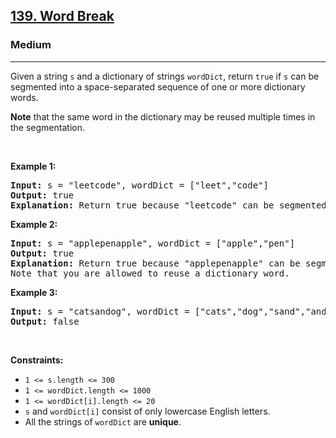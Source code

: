 <h2><a href="https://leetcode.com/problems/word-break/?envType=study-plan-v2&envId=top-100-liked">139. Word Break</a></h2><h3>Medium</h3><hr><p>Given a string <code>s</code> and a dictionary of strings <code>wordDict</code>, return <code>true</code> if <code>s</code> can be segmented into a space-separated sequence of one or more dictionary words.</p>

<p><strong>Note</strong> that the same word in the dictionary may be reused multiple times in the segmentation.</p>

<p>&nbsp;</p>
<p><strong class="example">Example 1:</strong></p>

<pre>
<strong>Input:</strong> s = &quot;leetcode&quot;, wordDict = [&quot;leet&quot;,&quot;code&quot;]
<strong>Output:</strong> true
<strong>Explanation:</strong> Return true because &quot;leetcode&quot; can be segmented as &quot;leet code&quot;.
</pre>

<p><strong class="example">Example 2:</strong></p>

<pre>
<strong>Input:</strong> s = &quot;applepenapple&quot;, wordDict = [&quot;apple&quot;,&quot;pen&quot;]
<strong>Output:</strong> true
<strong>Explanation:</strong> Return true because &quot;applepenapple&quot; can be segmented as &quot;apple pen apple&quot;.
Note that you are allowed to reuse a dictionary word.
</pre>

<p><strong class="example">Example 3:</strong></p>

<pre>
<strong>Input:</strong> s = &quot;catsandog&quot;, wordDict = [&quot;cats&quot;,&quot;dog&quot;,&quot;sand&quot;,&quot;and&quot;,&quot;cat&quot;]
<strong>Output:</strong> false
</pre>

<p>&nbsp;</p>
<p><strong>Constraints:</strong></p>

<ul>
	<li><code>1 &lt;= s.length &lt;= 300</code></li>
	<li><code>1 &lt;= wordDict.length &lt;= 1000</code></li>
	<li><code>1 &lt;= wordDict[i].length &lt;= 20</code></li>
	<li><code>s</code> and <code>wordDict[i]</code> consist of only lowercase English letters.</li>
	<li>All the strings of <code>wordDict</code> are <strong>unique</strong>.</li>
</ul>
